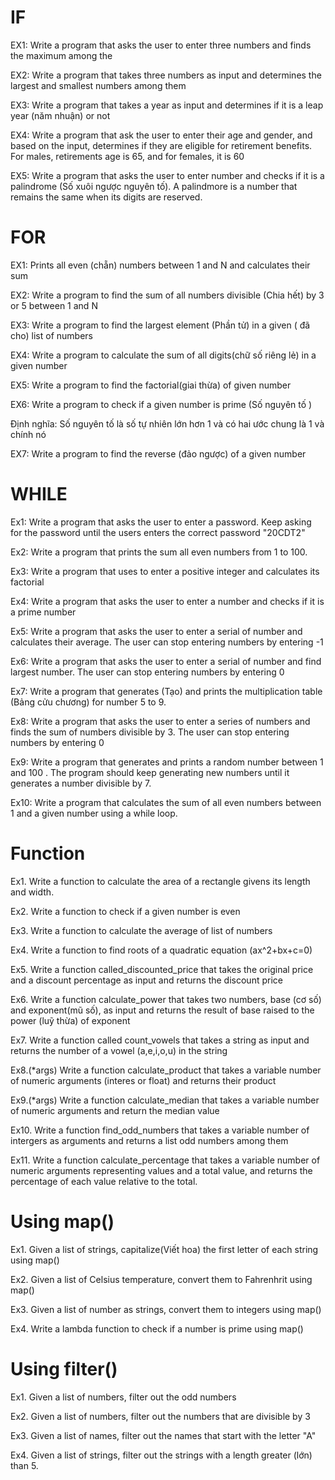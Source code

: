 # IF 
EX1: Write a program that asks the user to enter three numbers and finds the maximum among the 

EX2: Write a program that takes three numbers as input and determines the largest and smallest numbers among them 

EX3: Write a program that takes a year as input and determines if it is a leap year (năm nhuận) or not

EX4: Write a program that ask the user to enter their age and gender, and based on the input, determines if they are eligible for retirement benefits. For males, retirements age is 65, and for females, it is 60 

EX5: Write a program that asks the user to enter number and checks if it is a palindrome (Số xuôi ngược nguyên tố). A palindmore is a number that remains the same when its digits are reserved. 
# FOR 
EX1: Prints all even (chẵn) numbers between 1 and N and calculates their sum 

EX2: Write a program to find the sum of all numbers divisible (Chia hết) by 3 or 5 between 1 and N

EX3: Write a program to find the largest element (Phần tử) in a given ( đã cho) list of numbers 

EX4: Write a program to calculate the sum of all digits(chữ số riêng lẻ) in a given number 

EX5: Write a program to find the factorial(giai thừa) of given number 

EX6: Write a program to check if a given number is prime (Số nguyên tố )

Định nghĩa: Số nguyên tố là số tự nhiên lớn hơn 1 và có hai ước chung là 1 và chính nó 

EX7: Write a program to find the reverse (đảo ngược) of a given number

# WHILE 
Ex1: Write a program that asks the user to enter a password. Keep asking for the password until the users enters the correct password "20CDT2" 

Ex2: Write a program that prints the sum all even numbers from 1 to 100.

Ex3: Write a program that uses to enter a positive integer and calculates its factorial 

Ex4: Write a program that asks the user to enter a number and checks if it is a prime number

Ex5: Write a program that asks the user to enter a serial of number and calculates their average. The user can stop entering numbers by entering -1

Ex6: Write a program that asks the user to enter a serial of number and find largest number. The user can stop entering numbers by entering 0

Ex7: Write a program that generates (Tạo) and prints the multiplication table (Bảng cửu chương) for number 5 to 9.

Ex8: Write a program that asks the user to enter a series of numbers and finds the sum of numbers divisible by 3. The user can stop entering numbers by entering 0 

Ex9: Write a program that generates and prints a random number between 1 and 100 . The program should keep generating new numbers until it generates a number divisible by 7.

Ex10: Write a program that calculates the sum of all even numbers between 1 and a given number using a while loop. 

# Function

Ex1. Write a function to calculate the area of a rectangle givens its length and width. 

Ex2. Write a function to check if a given number is even 

Ex3. Write a function to calculate the average of list of numbers 

Ex4. Write a function to find roots of a quadratic equation (ax^2+bx+c=0)

Ex5. Write a function called_discounted_price that takes the original price and a discount percentage as input and returns the discount price

Ex6. Write a function calculate_power that takes two numbers, base (cơ số) and exponent(mũ số), as input and returns the result of base raised to the power (luỹ thừa) of exponent

Ex7. Write a function called count_vowels that takes a string as input and returns the number of a vowel (a,e,i,o,u) in the string 

Ex8.(*args) Write a function calculate_product that takes a variable number of numeric arguments (interes or float) and returns their product

Ex9.(*args) Write a function calculate_median that takes a variable number of numeric arguments and return the median value

Ex10. Write a function find_odd_numbers that takes a variable number of intergers as arguments and returns a list odd numbers among them 

Ex11. Write a function calculate_percentage that takes a variable number of numeric arguments representing values and a total value, and returns the percentage of each value relative 
to the total. 

# Using map()

Ex1. Given a list of strings, capitalize(Viết hoa) the first letter of each string using map()

Ex2. Given a list of Celsius temperature, convert them to Fahrenhrit using map()

Ex3. Given a list of number as strings, convert them to integers using map()

Ex4. Write a lambda function to check if a number is prime using map()


# Using filter()

Ex1. Given a list of numbers, filter out the odd numbers

Ex2. Given a list of numbers, filter out the numbers that are divisible by 3

Ex3. Given a list of names, filter out the names that start with the letter "A"

Ex4. Given a list of strings, filter out the strings with a length greater (lớn) than 5.

